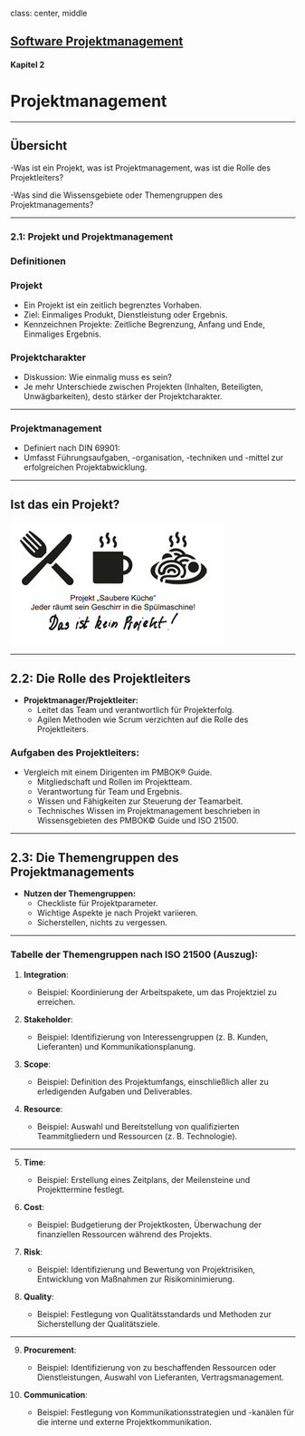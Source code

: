 class: center, middle

## [Software Projektmanagement](index.html)

#### Kapitel 2

# Projektmanagement

---
## Übersicht

-Was ist ein Projekt, was ist Projektmanagement, was ist die Rolle des Projektleiters?

-Was sind die Wissensgebiete oder Themengruppen des Projektmanagements?


---
### 2.1: Projekt und Projektmanagement

### Definitionen

### **Projekt**

- Ein Projekt ist ein zeitlich begrenztes Vorhaben.
- Ziel: Einmaliges Produkt, Dienstleistung oder Ergebnis.
- Kennzeichnen Projekte: Zeitliche Begrenzung, Anfang und Ende, Einmaliges Ergebnis.

### **Projektcharakter**

- Diskussion: Wie einmalig muss es sein?
- Je mehr Unterschiede zwischen Projekten (Inhalten, Beteiligten, Unwägbarkeiten), desto stärker der Projektcharakter.

---

### **Projektmanagement**

- Definiert nach DIN 69901: 
- Umfasst Führungsaufgaben, -organisation, -techniken und -mittel zur erfolgreichen Projektabwicklung.

---
## Ist das ein Projekt?
![scale: 100%](media\kapitel02\projektoderproess.PNG)

---

## 2.2: **Die Rolle des Projektleiters**

- **Projektmanager/Projektleiter:**
  - Leitet das Team und verantwortlich für Projekterfolg.
  - Agilen Methoden wie Scrum verzichten auf die Rolle des Projektleiters.


### **Aufgaben des Projektleiters:**

- Vergleich mit einem Dirigenten im PMBOK® Guide.
  - Mitgliedschaft und Rollen im Projektteam.
  - Verantwortung für Team und Ergebnis.
  - Wissen und Fähigkeiten zur Steuerung der Teamarbeit.
  - Technisches Wissen im Projektmanagement beschrieben in Wissensgebieten des PMBOK© Guide und ISO 21500.

---

## 2.3: **Die Themengruppen des Projektmanagements**

- **Nutzen der Themengruppen:**
  - Checkliste für Projektparameter.
  - Wichtige Aspekte je nach Projekt variieren.
  - Sicherstellen, nichts zu vergessen.

---

### **Tabelle der Themengruppen nach ISO 21500 (Auszug):**

1. **Integration**:
   - Beispiel: Koordinierung der Arbeitspakete, um das Projektziel zu erreichen.
   
2. **Stakeholder**:
   - Beispiel: Identifizierung von Interessengruppen (z. B. Kunden, Lieferanten) und Kommunikationsplanung.

3. **Scope**:
   - Beispiel: Definition des Projektumfangs, einschließlich aller zu erledigenden Aufgaben und Deliverables.

4. **Resource**:
   - Beispiel: Auswahl und Bereitstellung von qualifizierten Teammitgliedern und Ressourcen (z. B. Technologie).

---

5. **Time**:
   - Beispiel: Erstellung eines Zeitplans, der Meilensteine und Projekttermine festlegt.

6. **Cost**:
   - Beispiel: Budgetierung der Projektkosten, Überwachung der finanziellen Ressourcen während des Projekts.

7. **Risk**:
   - Beispiel: Identifizierung und Bewertung von Projektrisiken, Entwicklung von Maßnahmen zur Risikominimierung.

8. **Quality**:
   - Beispiel: Festlegung von Qualitätsstandards und Methoden zur Sicherstellung der Qualitätsziele.

---

9. **Procurement**:
   - Beispiel: Identifizierung von zu beschaffenden Ressourcen oder Dienstleistungen, Auswahl von Lieferanten, Vertragsmanagement.

10. **Communication**:
    - Beispiel: Festlegung von Kommunikationsstrategien und -kanälen für die interne und externe Projektkommunikation.
